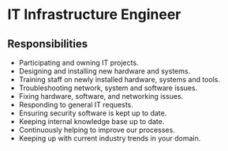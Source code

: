 # IT Infrastructure Engineer

## Responsibilities

- Participating and owning IT projects.
- Designing and installing new hardware and systems.
- Training staff on newly installed hardware, systems and tools.
- Troubleshooting network, system and software issues.
- Fixing hardware, software, and networking issues.
- Responding to general IT requests.
- Ensuring security software is kept up to date.
- Keeping internal knowledge base up to date.
- Continuously helping to improve our processes.
- Keeping up with current industry trends in your domain.
